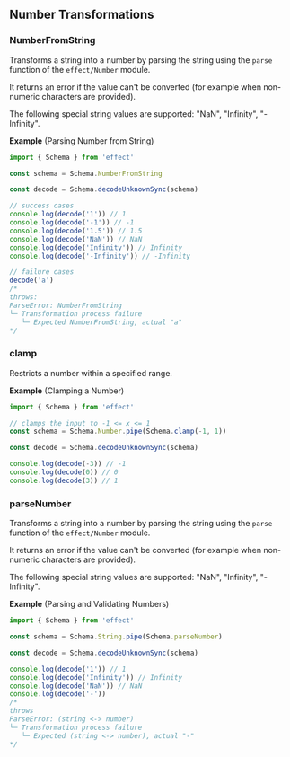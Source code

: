 ## Number Transformations

### NumberFromString

Transforms a string into a number by parsing the string using the `parse` function of the `effect/Number` module.

It returns an error if the value can't be converted (for example when non-numeric characters are provided).

The following special string values are supported: "NaN", "Infinity", "-Infinity".

**Example** (Parsing Number from String)

```ts twoslash
import { Schema } from 'effect'

const schema = Schema.NumberFromString

const decode = Schema.decodeUnknownSync(schema)

// success cases
console.log(decode('1')) // 1
console.log(decode('-1')) // -1
console.log(decode('1.5')) // 1.5
console.log(decode('NaN')) // NaN
console.log(decode('Infinity')) // Infinity
console.log(decode('-Infinity')) // -Infinity

// failure cases
decode('a')
/*
throws:
ParseError: NumberFromString
└─ Transformation process failure
   └─ Expected NumberFromString, actual "a"
*/
```

### clamp

Restricts a number within a specified range.

**Example** (Clamping a Number)

```ts twoslash
import { Schema } from 'effect'

// clamps the input to -1 <= x <= 1
const schema = Schema.Number.pipe(Schema.clamp(-1, 1))

const decode = Schema.decodeUnknownSync(schema)

console.log(decode(-3)) // -1
console.log(decode(0)) // 0
console.log(decode(3)) // 1
```

### parseNumber

Transforms a string into a number by parsing the string using the `parse` function of the `effect/Number` module.

It returns an error if the value can't be converted (for example when non-numeric characters are provided).

The following special string values are supported: "NaN", "Infinity", "-Infinity".

**Example** (Parsing and Validating Numbers)

```ts twoslash
import { Schema } from 'effect'

const schema = Schema.String.pipe(Schema.parseNumber)

const decode = Schema.decodeUnknownSync(schema)

console.log(decode('1')) // 1
console.log(decode('Infinity')) // Infinity
console.log(decode('NaN')) // NaN
console.log(decode('-'))
/*
throws
ParseError: (string <-> number)
└─ Transformation process failure
   └─ Expected (string <-> number), actual "-"
*/
```
